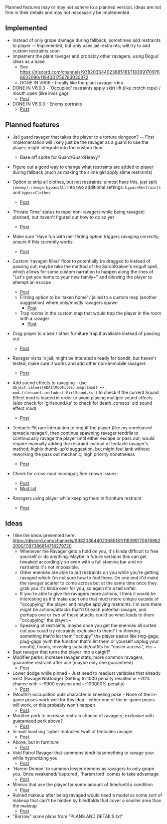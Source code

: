 Planned features may or may not adhere to a planned version. Ideas are not firm in their details and may not necessarily be implemented.

## Implemented
- Instead of only grope damage during fallback, sometimes add restraints to player -- Implimented, but only uses jail restraints; will try to add custom restraints soon
- Implement the plant ravager and probably other ravagers, using Bogus' ideas as a base
	- See https://discord.com/channels/938203644023685181/1183991709768622090/1184331756783030372
	- DONE IN V006 - I really like the plant ravager idea
- DONE IN V6.0.3 - 'Occupied' restraints apply skirt lift (like crotch rope) / mouth open (like invis gag)
	- [Post](https://discord.com/channels/938203644023685181/1183991709768622090/1298403509338640450)
- DONE IN V6.0.3 - Enemy portraits
	- [Post](https://discord.com/channels/938203644023685181/1183991709768622090/1297212342714499074)

## Planned features
- Jail guard ravager that takes the player to a torture dungeon? -- First implementation will likely just be the ravager as a guard to use the player; might integrate into the custom floor
	- Base off sprite for Guard/GuardHeavy?
- Figure out a good way to change what restraints are added to player during fallback (such as making the slime girl apply slime restraints)
- Option to strip all clothes, but not restraints; almost have this, just split `{enemy}.ravage.bypassAll` into two additional settings: `bypassRestraints` and `bypassClothes`
	- [Post](https://discord.com/channels/938203644023685181/1183991709768622090/1296897530277134387)
- 'Private Time' status to repel non-ravagers while being ravaged; planned, but haven't figured out how to do so yet
	- [Post](https://discord.com/channels/938203644023685181/1183991709768622090/1296897530277134387)
- Make sure 'Have fun with me' flirting option triggers ravaging correctly; unsure if this currently works
	- [Post](https://discord.com/channels/938203644023685181/1183991709768622090/1296897530277134387)
- Custom 'ravager-filled' floor to potentially be dragged to instead of passing out; maybe take the method of the SarcoKraken's engulf spell, which allows for some custom narration to happen along the lines of "Let's get you home to your new family~" and allowing the player to attempt an escape
	- [Post](https://discord.com/channels/938203644023685181/1183991709768622090/1295941022076899341)
	- Flirting option to be 'taken home' / jailed to a custom map (another suggestion) where only/mostly ravagers spawn
		- [Post](https://discord.com/channels/938203644023685181/1183991709768622090/1296897632354172968)
	- Trap rooms in the custom map that would trap the player in the room with a ravager
		- [Post](https://discord.com/channels/938203644023685181/1183991709768622090/1296898496229544111)
- Drag player to a bed / other furniture trap if available instead of passing out
	- [Post](https://discord.com/channels/938203644023685181/1183991709768622090/1296203259924578405)
- Ravager visits in jail; might be intended already for bandit, but haven't tested; make sure it works and add other non-immobile ravagers
	- [Post](https://discord.com/channels/938203644023685181/1183991709768622090/1295866151695548457)
- Add sound effects to ravaging - use `Object.values(KDAllModFiles).map((mod) => mod.filename).includes('GirlSound.ks')` to check if the current Sound Effect mod is loaded in order to avoid playing multiple sound effects (also check for 'girlsound.ks' to check for death_comsos' old sound effect mod)
	- [Post](https://discord.com/channels/938203644023685181/1183991709768622090/1329505099705487411)
- Tentacle Pit rare interaction to engulf the player (like my unreleased tentacle ravager), then continue spawning ravager tendrils to continuously ravage the player until either escape or pass out; would require manually adding the restraint instead of tentacle ravager's method; highly thumb-up'd suggestion, but might feel jank without reworking the pass out mechanic; high priority nonetheless
	- [Post](https://discord.com/channels/938203644023685181/1183991709768622090/1295060266181984256)

- Check for cross-mod incompat; See known issues;
	- [Post](https://discord.com/channels/938203644023685181/1183991709768622090/1296759755611574303)
	- [Mod list](https://discord.com/channels/938203644023685181/1183991709768622090/1296803426390380564)
- Ravagers using player while keeping them in furniture restraint
	- [Post](https://discord.com/channels/938203644023685181/1183991709768622090/1343741161277489184)

## Ideas
- I like the ideas presented here: https://discord.com/channels/938203644023685181/1183991709768622090/1187386814718279720
	- Whenever the Ravager gets a hold on you, it's kinda difficult to free yourself or do anything. Maybe in future versions this can get tweaked accordingly so even with a full stamina bar and no restraints it's not impossible.
	- Other enemies are able to put restraints on you while you're getting ravaged which I'm not sure how to feel there. On one end it'd make the ravager scarier to come across but at the same time once they grab you it's kinda over for you, so again it's a tad unfair.
	- If you're able to give the ravagers more actions, I think it would be interesting as it'd make each one that much more unique outside of "occupying" the player and maybe applying restraints. I'm sure there might be actions/attacks that'd fit each potential ravager, and perhaps one or two of these attacks could be what leads to them "occupying" the player.~
	- Speaking of restraints, maybe once you get the enemies all sorted out you could try restraints exclusive to them? I'm thinking something that'd let them "occupy" the player easier like ring-gags, plug-gags (with the function that'd let them or yourself unplug your mouth), hoods, revealing catsuits/outfits for "easier access", etc.~
- Bast ravager that turns the player into a catgirl?
- Modifier perks; increase ravager stats, more common ravagers, guarantee restraint after use (maybe only one guaranteed)
	- [Post](https://discord.com/channels/938203644023685181/1183991709768622090/1296897530277134387)
- Lower dodge while pinned - Just need to readjust variables that already exist (RavagerNoDodge) (Setting to 1000 penalty resulted in ~20% chance with ~-9900 evasion and ~-100000% penalty)
	- [Post](https://discord.com/channels/938203644023685181/1183991709768622090/1296897530277134387)
- (Mouth?) occupation puts character in kneeling pose - None of the in-game poses work well for this idea - either one of the in-game poses will work, or this probably won't happen
	- [Post](https://discord.com/channels/938203644023685181/1183991709768622090/1297205431113875526)
- Modifier perk to increase restrain chance of ravagers; exclusive with guaranteed perk above?
	- [Post](https://discord.com/channels/938203644023685181/1183991709768622090/1295851910351552532)
- In-wall leashing 'cyber tentacles'/wall of tentacles ravager
	- [Post](https://discord.com/channels/938203644023685181/1183991709768622090/1308582085027561605)
- Above, but in furniture
	- [Post](https://discord.com/channels/938203644023685181/1183991709768622090/1308583283507859559)
- Void Patrol Ravager that summons tendrils/something to ravage your while hypnotizing you
	- [Post](https://discord.com/channels/938203644023685181/1183991709768622090/1310026935258185759)
- 'Harem Demon' to summon lesser demons as ravagers to only grope you. Once weakened/'captured', 'harem lord' comes to take advantage
	- [Post](https://discord.com/channels/938203644023685181/1183991709768622090/1310026935258185759)
- Mimics that use the player for some amount of time/until a condition
	- [Post](https://discord.com/channels/938203644023685181/1183991709768622090/1310389721649909813)
- Ruined makeup after being ravaged would need a model as some sort of makeup that can't be hidden by blindfolds that cover a smaller area than the makeup
	- [Post](https://discord.com/channels/938203644023685181/1183991709768622090/1316222771453235221)
- "Borrow" some plans from "PLANS AND DETAILS.txt"
